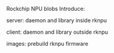 

Rockchip NPU blobs Introduce:


server: daemon and library inside rknpu


client: daemon and library outside rknpu


images: prebuild rknpu firmware

